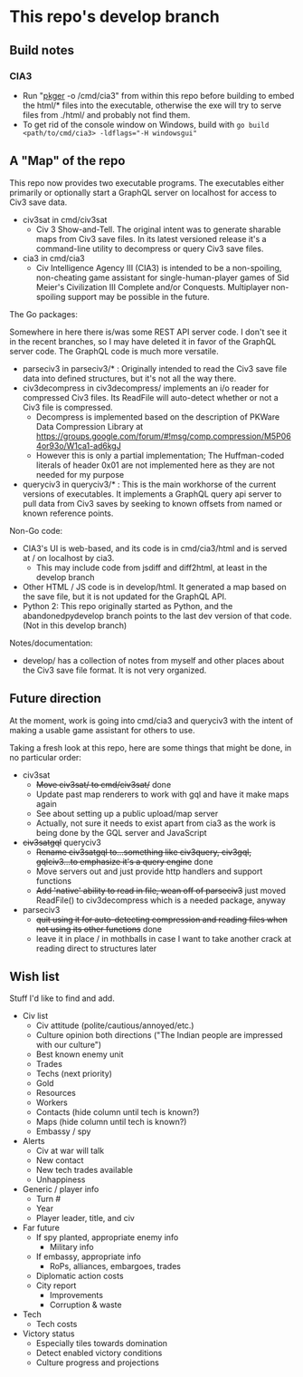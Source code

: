 # This repo's develop branch

## Build notes

### CIA3

- Run "[pkger](https://github.com/markbates/pkger) -o /cmd/cia3" from within this repo before building to embed the html/* files into the executable, otherwise the exe will try to serve files from ./html/ and probably not find them.
- To get rid of the console window on Windows, build with `go build <path/to/cmd/cia3> -ldflags="-H windowsgui"`

## A "Map" of the repo

This repo now provides two executable programs. The executables either primarily or optionally start a GraphQL server on localhost for access to Civ3 save data.

- civ3sat in cmd/civ3sat
  - Civ 3 Show-and-Tell. The original intent was to generate sharable maps from Civ3 save files. In its latest versioned release it's a command-line utility to decompress or query Civ3 save files.
- cia3 in cmd/cia3
    - Civ Intelligence Agency III (CIA3) is intended to be a non-spoiling, non-cheating game assistant for single-human-player games of Sid Meier's Civilization III Complete and/or Conquests. Multiplayer non-spoiling support may be possible in the future.

The Go packages:

Somewhere in here there is/was some REST API server code. I don't see it in the recent branches, so I may have deleted it in favor of the GraphQL server code.
The GraphQL code is much more versatile.

- parseciv3 in parseciv3/* : Originally intended to read the Civ3 save file data into defined structures, but it's not all the way there.
- civ3decompress in civ3decompress/ implements an i/o reader for compressed Civ3 files. Its ReadFile will auto-detect whether or not a Civ3 file is compressed.
  - Decompress is implemented based on the description of PKWare Data Compression Library at https://groups.google.com/forum/#!msg/comp.compression/M5P064or93o/W1ca1-ad6kgJ
  - However this is only a partial implementation; The Huffman-coded literals of header 0x01 are not implemented here as they are not needed for my purpose
- queryciv3 in queryciv3/* : This is the main workhorse of the current versions of executables. It implements a GraphQL query api server to pull data from Civ3 saves by seeking to known offsets from named or known reference points.

Non-Go code:

- CIA3's UI is web-based, and its code is in cmd/cia3/html and is served at / on localhost by cia3.
  - This may include code from jsdiff and diff2html, at least in the develop branch
- Other HTML / JS code is in develop/html. It generated a map based on the save file, but it is not updated for the GraphQL API.
- Python 2: This repo originally started as Python, and the abandonedpydevelop branch points to the last dev version of that code. (Not in this develop branch)

Notes/documentation:

- develop/ has a collection of notes from myself and other places about the Civ3 save file format. It is not very organized.

## Future direction

At the moment, work is going into cmd/cia3 and queryciv3 with the intent of making a usable game assistant for others to use.

Taking a fresh look at this repo, here are some things that might be done, in no particular order:

- civ3sat
    - ~~Move civ3sat/ to cmd/civ3sat/~~ done
    - Update past map renderers to work with gql and have it make maps again
    - See about setting up a public upload/map server
    - Actually, not sure it needs to exist apart from cia3 as the work is being done by the GQL server and JavaScript
- ~~civ3satgql~~ queryciv3
    - ~~Rename civ3satgql to...something like civ3query, civ3gql, gqlciv3...to emphasize it's a query engine~~ done
    - Move servers out and just provide http handlers and support functions
    - ~~Add 'native' ability to read in file, wean off of parseciv3~~ just moved ReadFile() to civ3decompress which is a needed package, anyway
- parseciv3
    - ~~quit using it for auto-detecting compression and reading files when not using its other functions~~ done
    - leave it in place / in mothballs in case I want to take another crack at reading direct to structures later

## Wish list

Stuff I'd like to find and add.

- Civ list
    - Civ attitude (polite/cautious/annoyed/etc.)
    - Culture opinion both directions ("The Indian people are impressed with our culture")
    - Best known enemy unit
    - Trades
    - Techs (next priority)
    - Gold
    - Resources
    - Workers
    - Contacts (hide column until tech is known?)
    - Maps (hide column until tech is known?)
    - Embassy / spy
- Alerts
    - Civ at war will talk
    - New contact
    - New tech trades available
    - Unhappiness
- Generic / player info
    - Turn #
    - Year
    - Player leader, title, and civ
- Far future
    - If spy planted, appropriate enemy info
        - Military info
    - If embassy, appropriate info
        - RoPs, alliances, embargoes, trades
    - Diplomatic action costs
    - City report
        - Improvements
        - Corruption & waste
- Tech
    - Tech costs
- Victory status
    - Especially tiles towards domination
    - Detect enabled victory conditions
    - Culture progress and projections